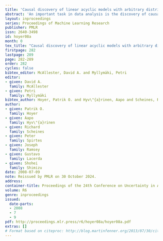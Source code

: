 ```yaml
---
title: 'Causal discovery of linear acyclic models with arbitrary distributions'
abstract: 'An important task in data analysis is the discovery of causal relationships between observed variables. For continuous-valued data, linear acyclic causal models are commonly used to model the data-generating process, and the inference of such models is a well-studied problem. However, existing methods have significant limitations. Methods based on conditional independencies (Spirtes et al. 1993; Pearl 2000) cannot distinguish between independence-equivalent models, whereas approaches purely based on Independent Component Analysis (Shimizu et al. 2006) are inapplicable to data which is partially Gaussian. In this paper, we generalize and combine the two approaches, to yield a method able to learn the model structure in many cases for which the previous methods provide answers that are either incorrect or are not as informative as possible. We give exact graphical conditions for when two distinct models represent the same family of distributions, and empirically demonstrate the power of our method through thorough simulations.'
layout: inproceedings
series: Proceedings of Machine Learning Research
publisher: PMLR
issn: 2640-3498
id: hoyer08a
month: 0
tex_title: "Causal discovery of linear acyclic models with arbitrary distributions"
firstpage: 282
lastpage: 289
page: 282-289
order: 282
cycles: false
bibtex_editor: McAllester, David A. and Myllymäki, Petri
editor:
- given: David A.
  family: McAllester
- given: Petri
  family: Myllymäki
bibtex_author: Hoyer, Patrik O. and Hyv\"{a}rinen, Aapo and Scheines, Richard and Spirtes, Peter and Ramsey, Joseph and Lacerda, Gustavo and Shimizu, Shohei
author:
- given: Patrik O.
  family: Hoyer
- given: Aapo
  family: Hyv\"{a}rinen
- given: Richard
  family: Scheines
- given: Peter
  family: Spirtes
- given: Joseph
  family: Ramsey
- given: Gustavo
  family: Lacerda
- given: Shohei
  family: Shimizu 
date: 2008-07-09
note: Reissued by PMLR on 30 October 2024.
address:
container-title: Proceedings of the 24th Conference on Uncertainty in Artificial Intelligence
volume: R6
genre: inproceedings
issued:
  date-parts:
  - 2008
  - 7
  - 9
pdf: http://proceedings.mlr.press/r6/hoyer08a/hoyer08a.pdf
extras: []
# Format based on citeproc: http://blog.martinfenner.org/2013/07/30/citeproc-yaml-for-bibliographies/
---
```


